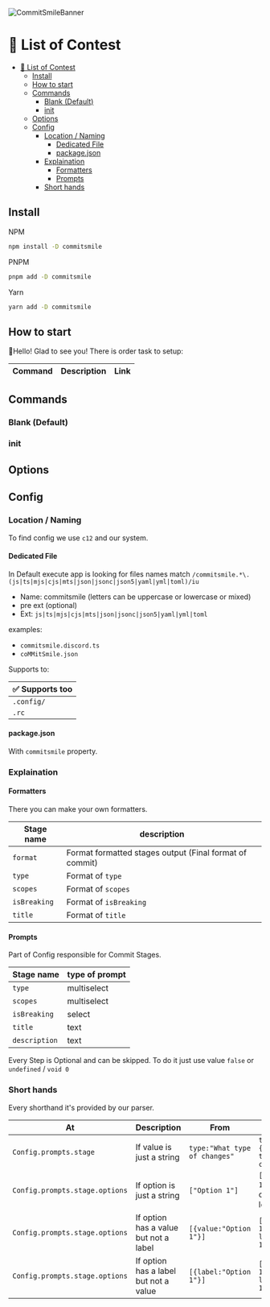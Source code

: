 ![CommitSmileBanner](https://github.com/INeedJobToStartWork/Commit-Smile/assets/97305201/7b18af3e-7472-47f5-99e8-6f97574d2ea7)

# 📜 List of Contest

- [📜 List of Contest](#-list-of-contest)
  - [Install](#install)
  - [How to start](#how-to-start)
  - [Commands](#commands)
    - [Blank (Default)](#blank-default)
    - [init](#init)
  - [Options](#options)
  - [Config](#config)
    - [Location / Naming](#location--naming)
      - [Dedicated File](#dedicated-file)
      - [package.json](#packagejson)
    - [Explaination](#explaination)
      - [Formatters](#formatters)
      - [Prompts](#prompts)
    - [Short hands](#short-hands)

## Install

NPM

```bash copy
npm install -D commitsmile
```

PNPM

```bash copy
pnpm add -D commitsmile
```

Yarn

```bash copy
yarn add -D commitsmile
```

## How to start

👋Hello! Glad to see you! There is order task to setup:

| Command | Description | Link |
| ------- | ----------- | ---- |

## Commands

### Blank (Default)

### init

## Options

## Config

### Location / Naming

To find config we use `c12` and our system.

#### Dedicated File

In Default execute app is looking for files names match
`/commitsmile.*\.(js|ts|mjs|cjs|mts|json|jsonc|json5|yaml|yml|toml)/iu`

- Name: commitsmile (letters can be uppercase or lowercase or mixed)
- pre ext (optional)
- Ext: `js|ts|mjs|cjs|mts|json|jsonc|json5|yaml|yml|toml`

examples:

- `commitsmile.discord.ts`
- `coMMitSmile.json`

Supports to:

| ✅ Supports too |
| --------------- |
| `.config/`      |
| `.rc`           |

#### package.json

With `commitsmile` property.

### Explaination

#### Formatters

There you can make your own formatters.

| Stage name   | description                                             |
| ------------ | ------------------------------------------------------- |
| `format`     | Format formatted stages output (Final format of commit) |
| `type`       | Format of `type`                                        |
| `scopes`     | Format of `scopes`                                      |
| `isBreaking` | Format of `isBreaking`                                  |
| `title`      | Format of `title`                                       |

#### Prompts

Part of Config responsible for Commit Stages.

| Stage name    | type of prompt |
| ------------- | -------------- |
| `type`        | multiselect    |
| `scopes`      | multiselect    |
| `isBreaking`  | select         |
| `title`       | text           |
| `description` | text           |

Every Step is Optional and can be skipped. To do it just use value `false` or `undefined` / `void 0`

### Short hands

Every shorthand it's provided by our parser.

| At                             | Description                           | From                          | To                                              |
| ------------------------------ | ------------------------------------- | ----------------------------- | ----------------------------------------------- |
| `Config.prompts.stage`         | If value is just a string             | `type:"What type of changes"` | `type:{message:"What type of changes"}`         |
| `Config.prompts.stage.options` | If option is just a string            | `["Option 1"]`                | `[{value:"Option 1"}]` and continue below logic |
| `Config.prompts.stage.options` | If option has a value but not a label | `[{value:"Option 1"}]`        | `[{value:"Option 1", label:"Option 1"}]`        |
| `Config.prompts.stage.options` | If option has a label but not a value | `[{label:"Option 1"}]`        | `[{value:"Option 1", label:"Option 1"}]`        |
